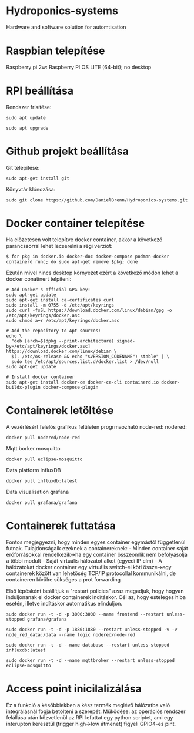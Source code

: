 # Hydroponics-systems
Hardware and software solution for automtisation 


# Raspbian telepítése
Raspberry pi 2w: Raspberry PI OS LITE (64-bit); no desktop

# RPI beállítása
Rendszer frisítése:
```console
sudo apt update
```
```console
sudo apt upgrade
```
# Github projekt beállítása
Git telepítése: 
```console
sudo apt-get install git
```
Könyvtár klónozása:
```console
sudo git clone https://github.com/DanielBrenn/Hydroponics-systems.git
```


#  Docker container telepítése
Ha előzetesen volt telepítve docker container, akkor a következő parancssorral lehet lecserélni a régi verziót:

```console
$ for pkg in docker.io docker-doc docker-compose podman-docker containerd runc; do sudo apt-get remove $pkg; done
```
Ezután mivel nincs desktop környezet ezért a következő módon lehet a docker conatinert telpíteni:

```console
# Add Docker's official GPG key:
sudo apt-get update
sudo apt-get install ca-certificates curl
sudo install -m 0755 -d /etc/apt/keyrings
sudo curl -fsSL https://download.docker.com/linux/debian/gpg -o /etc/apt/keyrings/docker.asc
sudo chmod a+r /etc/apt/keyrings/docker.asc
```

```console
# Add the repository to Apt sources:
echo \
  "deb [arch=$(dpkg --print-architecture) signed-by=/etc/apt/keyrings/docker.asc] https://download.docker.com/linux/debian \
  $(. /etc/os-release && echo "$VERSION_CODENAME") stable" | \
  sudo tee /etc/apt/sources.list.d/docker.list > /dev/null
sudo apt-get update
```

```console
# Install docker container
sudo apt-get install docker-ce docker-ce-cli containerd.io docker-buildx-plugin docker-compose-plugin
```
# Containerek letöltése

A vezérlésért felelős grafikus felületen progrmaozható node-red:
nodered:
```console
docker pull nodered/node-red
```

Mqtt borker 
mosquitto
```console
docker pull eclipse-mosquitto
```

Data platform
influxDB
```console
docker pull influxdb:latest
```
Data visualisation
grafana
```console
docker pull grafana/grafana
```
# Containerek futtatása
Fontos megjegyezni, hogy minden egyes container egymástól függetlenül futnak.
  Tulajdonságaik ezeknek a containereknek:
    - Minden container saját erőforrásokkal rendelkezik->ha egy container összeomlik nem befolyásolja a többi modult
    - Saját virtuális hálózatot alkot (egyedi IP cím)
    - A hálózatokat docker container egy virtuális switch-el köti össze->egy containerek között van lehetőség TCP/IP protocollal kommunikálni, de containeren kívülre sükséges a prot forwarding 

Első lépésként beállítjuk a "restart policies" azaz megadjuk, hogy hogyan induljonanak el docker containerek indításkor. Cél az, hogy esteleges hiba esetén, illetve indításkor automatikus elinduljon.

```console
sudo docker run -t -d -p 3000:3000 --name frontend --restart unless-stopped grafana/grafana
```

```console
sudo docker run -t -d -p 1880:1880 --restart unless-stopped -v -v node_red_data:/data --name logic nodered/node-red
```

```console
sudo docker run -t -d --name database --restart unless-stopped influxdb:latest
```

```console
sudo docker run -t -d --name mqttbroker --restart unless-stopped eclipse-mosquitto
```
# Access point inicilalizálása
Ez a funkció a későbbiekben a kész termék meglévő hálózatba való integrálásnál fogja betölteni a szerepét. 
Működése: az operációs rendszer felállása után közvetlenül az RPI lefuttat egy python scriptet, ami egy interupton keresztül (trigger high->low átmenet) figyeli GPIO4-es pint. 